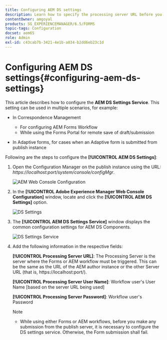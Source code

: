 ```yaml
---
title: Configuring AEM DS settings
description: Learn how to specify the processing server URL before you submit a form.
contentOwner: amgoyal
products: SG_EXPERIENCEMANAGER/6.5/FORMS
topic-tags: Configuration
docset: aem65
role: Admin
exl-id: c43cab7b-3421-4e1b-a834-b2dd6eb23c1d
---
```

# Configuring AEM DS settings{#configuring-aem-ds-settings}

This article describes how to configure the **AEM DS Settings Service**. This setting can be used in multiple scenarios, for example:

* In Correspondence Management

    * For configuring AEM Forms Workflow
    * While using the Forms Portal for remote save of draft/submission

* In Adaptive forms, for cases when an Adaptive form is submitted from publish instance

Following are the steps to configure the **[!UICONTROL AEM DS Settings]**:

1. Open the Configuration Manager on the publish instance using the URL:   
   *https://localhost:port/system/console/configMgr*.

   ![AEM Web Console Configuration](assets/web_configuration_console_new.png)

1. In the **[!UICONTROL Adobe Experience Manager Web Console Configuration]** window, locate and click the **[!UICONTROL AEM DS Settings]** option.

   ![DS Settings](assets/ds_settings_new.png)

1. The **[!UICONTROL AEM DS Settings Service]** window displays the common configuration settings for AEM DS Components.

   ![DS Settings Service](assets/ds_settings_service_new.png)

1. Add the following information in the respective fields:

   **[!UICONTROL Processing Server URL]**: The Processing Server is the server where the Forms or AEM workflow must be triggered. This can be the same as the URL of the AEM author instance or the other Server URL (that is, https://localhost:port/).

   **[!UICONTROL Processing Server User Name]**: Workflow user's User Name [based on the server URL being used]

   **[!UICONTROL Processing Server Password]**: Workflow user's Password

   >[!NOTE]
   >
   >
   >    
   >    
   >    * While using either Forms or AEM workflows, before you make any submission from the publish server, it is necessary to configure the DS settings service. Otherwise, the Form submission shall fail.
   >    
   >
